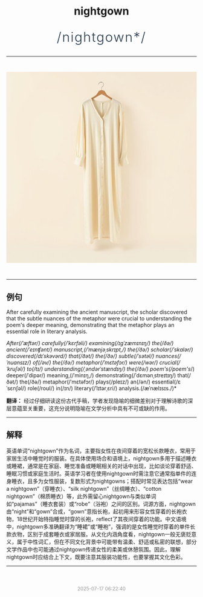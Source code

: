 <div align="center">

# nightgown

<div style="margin: 30px 0;">
<h1 style="font-size: 2.5em; font-weight: 300; letter-spacing: 2px; margin: 0; color: #2c3e50;">
/nightgown*/
</h1>
</div>

</div>

---

<div align="center" style="margin: 40px 0;">

![nightgown](images/nightgown.png)

</div>

---

## 例句

After carefully examining the ancient manuscript, the scholar discovered that the subtle nuances of the metaphor were crucial to understanding the poem's deeper meaning, demonstrating that the metaphor plays an essential role in literary analysis.

*After(/ˈæftər/) carefully(/ˈkɛrfəli/) examining(/ɪgˈzæmɪnɪŋ/) the(/ðə/) ancient(/ˈeɪnʧənt/) manuscript,(/ˈmænjəˌskrɪpt,/) the(/ðə/) scholar(/ˈskɑlər/) discovered(/dɪˈskəvərd/) that(/ðət/) the(/ðə/) subtle(/ˈsətəl/) nuances(/ˈnuɑnsɪz/) of(/əv/) the(/ðə/) metaphor(/ˈmɛtəfɔr/) were(/wər/) crucial(/ˈkruʃəl/) to(/tɪ/) understanding(/ˌəndərˈstændɪŋ/) the(/ðə/) poem's(/poem's*/) deeper(/ˈdipər/) meaning,(/ˈminɪŋ,/) demonstrating(/ˈdɛmənˌstreɪtɪŋ/) that(/ðət/) the(/ðə/) metaphor(/ˈmɛtəfɔr/) plays(/pleɪz/) an(/ən/) essential(/ɛˈsɛnʃəl/) role(/roʊl/) in(/ɪn/) literary(/ˈlɪtərˌɛri/) analysis.(/æˈnælɪsɪs./)*

**翻译：** 经过仔细研读这份古代手稿，学者发现隐喻的细微差别对于理解诗歌的深层意蕴至关重要，这充分说明隐喻在文学分析中具有不可或缺的作用。

---

## 解释

英语单词“nightgown”作为名词，主要指女性在夜间穿着的宽松长款睡衣，常用于家居生活中睡觉时的服装。在具体使用场合和语境上，nightgown多用于描述睡衣或睡裙，通常是在家庭、睡觉准备或睡眠相关的对话中出现，比如谈论穿着舒适、睡眠习惯或家庭生活时。英语学习者在使用nightgown时需注意它通常指单件的连身睡衣，且多为女性服装，复数形式为nightgowns；搭配时常见表达包括“wear a nightgown”（穿睡衣）、“silk nightgown”（丝绸睡衣）、“cotton nightgown”（棉质睡衣）等，此外需留心nightgown与类似单词如“pajamas”（睡衣套装）或“robe”（浴袍）之间的区别。词源方面，nightgown由“night”和“gown”合成，“gown”意指长袍，起初用来形容女性穿着的长袍衣物，18世纪开始特指睡觉时穿的长袍，reflect了其夜间穿着的功能。中文语境中，nightgown多准确翻译为“睡裙”或“睡袍”，强调的是女性睡觉时穿着的单件长款衣物，区别于成套睡衣或家居服。从文化内涵角度看，nightgown一般无褒贬意义，属于中性词汇，但在不同文化背景中可能带有温柔、舒适或私密的联想，部分文学作品中也可能通过nightgown传递女性的柔美或休憩氛围。因此，理解nightgown时应结合上下文，既要注意其服装功能性，也要掌握其文化色彩。


---

<div align="center" style="margin-top: 50px;">
<small style="color: #999; font-size: 0.9em;">2025-07-17 06:22:40</small>
</div>
